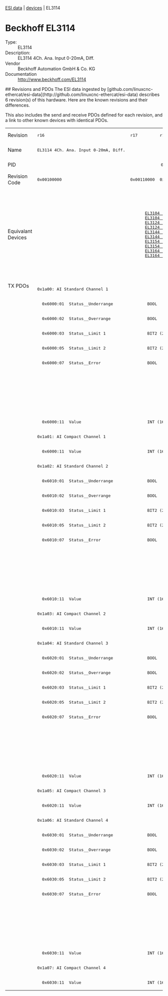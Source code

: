 <div class="nav"><a href="/esi-data">ESI data</a> | <a href="/esi-data/devices">devices</a> | EL3114</div>

#  Beckhoff EL3114

<dl>
  <dt>Type:</dt><dd>EL3114</dd>
  <dt>Description:</dt><dd>EL3114 4Ch. Ana. Input 0-20mA, Diff.</dd>
  <dt>Vendor</dt><dd>Beckhoff Automation GmbH & Co. KG</dd>
  <dt>Documentation</dt><dd><a href="http://www.beckhoff.com/EL3114">http://www.beckhoff.com/EL3114</a></dd>
</dl>
## Revisions and PDOs
The ESI data ingested by [github.com/linuxcnc-ethercat/esi-data](http://github.com/linuxcnc-ethercat/esi-data) describes 6 revision(s) of this hardware.  Here are the known revisions and their differences.

This also includes the send and receive PDOs defined for each revision, and a link to other known devices with identical PDOs.

<table>
<tr >
<td class="first">Revision</td>
<td ><pre>r16</pre></td>
<td ><pre>r17</pre></td>
<td ><pre>r18</pre></td>
<td ><pre>r19</pre></td>
<td ><pre>r20</pre></td>
<td ><pre>r21</pre></td>
</tr>
<tr >
<td class="first">Name</td>
<td ><pre>EL3114 4Ch. Ana. Input 0-20mA, Diff.</pre></td>
<td  colspan=5 align="center"><pre>EL3114 4Ch. Ana. Input 0-20mA Diff.</pre></td>
</tr>
<tr >
<td class="first">PID</td>
<td  colspan=6 align="center"><pre>0x0c2a3052</pre></td>
</tr>
<tr >
<td class="first">Revision Code</td>
<td ><pre>0x00100000</pre></td>
<td ><pre>0x00110000</pre></td>
<td ><pre>0x00120000</pre></td>
<td ><pre>0x00130000</pre></td>
<td ><pre>0x00140000</pre></td>
<td ><pre>0x00150000</pre></td>
</tr>
<tr >
<td class="first">Equivalant Devices</td>
<td ></td>
<td  colspan=2 align="center"><pre><a href="EL3104">EL3104 r16</a><br/><a href="EL3104">EL3104 r17</a><br/><a href="EL3124">EL3124 r16</a><br/><a href="EL3124">EL3124 r17</a><br/><a href="EL3144">EL3144 r16</a><br/><a href="EL3144">EL3144 r17</a><br/><a href="EL3154">EL3154 r16</a><br/><a href="EL3154">EL3154 r17</a><br/><a href="EL3164">EL3164 r16</a><br/><a href="EL3164">EL3164 r17</a></pre></td>
<td  colspan=3 align="center"><pre><a href="EJ3104">EJ3104 r19</a><br/><a href="EJ3104">EJ3104 r20</a><br/><a href="EJ3104">EJ3104 r21</a><br/><a href="EL3104">EL3104 r18</a><br/><a href="EL3104">EL3104 r19</a><br/><a href="EL3104">EL3104 r20</a><br/><a href="EL3124">EL3124 r18</a><br/><a href="EL3124">EL3124 r19</a><br/><a href="EL3124">EL3124 r20</a><br/><a href="EL3144">EL3144 r18</a><br/><a href="EL3144">EL3144 r19</a><br/><a href="EL3144">EL3144 r20</a><br/><a href="EL3154">EL3154 r18</a><br/><a href="EL3154">EL3154 r19</a><br/><a href="EL3154">EL3154 r20</a><br/><a href="EL3164">EL3164 r18</a><br/><a href="EL3164">EL3164 r19</a><br/><a href="EL3164">EL3164 r20</a></pre></td>
</tr>
<tr class="txpdo pdosection">
<td class="first" rowspan=48 valign=top>TX PDOs</td>
<td colspan=6 align="left"><pre>0x1a00: AI Standard Channel 1</pre></td>
<td></td>
</tr>
<tr class="txpdo">
<td  colspan=6 align="left"><pre>  0x6000:01  Status__Underrange              BOOL</pre></td>
</tr>
<tr class="txpdo">
<td  colspan=6 align="left"><pre>  0x6000:02  Status__Overrange               BOOL</pre></td>
</tr>
<tr class="txpdo">
<td  colspan=6 align="left"><pre>  0x6000:03  Status__Limit 1                 BIT2 (2 bits)</pre></td>
</tr>
<tr class="txpdo">
<td  colspan=6 align="left"><pre>  0x6000:05  Status__Limit 2                 BIT2 (2 bits)</pre></td>
</tr>
<tr class="txpdo">
<td  colspan=6 align="left"><pre>  0x6000:07  Status__Error                   BOOL</pre></td>
</tr>
<tr class="txpdo">
<td  colspan=3 align="left"></td>
<td  colspan=3 align="left"><pre>  0x6000:0e  Status__Sync error              BOOL</pre></td>
</tr>
<tr class="txpdo">
<td  colspan=3 align="left"></td>
<td  colspan=3 align="left"><pre>  0x6000:0f  Status__TxPDO State             BOOL</pre></td>
</tr>
<tr class="txpdo">
<td  colspan=3 align="left"></td>
<td  colspan=3 align="left"><pre>  0x6000:10  Status__TxPDO Toggle            BOOL</pre></td>
</tr>
<tr class="txpdo">
<td  colspan=6 align="left"><pre>  0x6000:11  Value                           INT (16 bits)</pre></td>
</tr>
<tr class="txpdo pdosection">
<td  colspan=6 align="left"><pre>0x1a01: AI Compact Channel 1</pre></td>
</tr>
<tr class="txpdo">
<td  colspan=6 align="left"><pre>  0x6000:11  Value                           INT (16 bits)</pre></td>
</tr>
<tr class="txpdo pdosection">
<td  colspan=6 align="left"><pre>0x1a02: AI Standard Channel 2</pre></td>
</tr>
<tr class="txpdo">
<td  colspan=6 align="left"><pre>  0x6010:01  Status__Underrange              BOOL</pre></td>
</tr>
<tr class="txpdo">
<td  colspan=6 align="left"><pre>  0x6010:02  Status__Overrange               BOOL</pre></td>
</tr>
<tr class="txpdo">
<td  colspan=6 align="left"><pre>  0x6010:03  Status__Limit 1                 BIT2 (2 bits)</pre></td>
</tr>
<tr class="txpdo">
<td  colspan=6 align="left"><pre>  0x6010:05  Status__Limit 2                 BIT2 (2 bits)</pre></td>
</tr>
<tr class="txpdo">
<td  colspan=6 align="left"><pre>  0x6010:07  Status__Error                   BOOL</pre></td>
</tr>
<tr class="txpdo">
<td  colspan=3 align="left"></td>
<td  colspan=3 align="left"><pre>  0x6010:0e  Status__Sync error              BOOL</pre></td>
</tr>
<tr class="txpdo">
<td  colspan=3 align="left"></td>
<td  colspan=3 align="left"><pre>  0x6010:0f  Status__TxPDO State             BOOL</pre></td>
</tr>
<tr class="txpdo">
<td  colspan=3 align="left"></td>
<td  colspan=3 align="left"><pre>  0x6010:10  Status__TxPDO Toggle            BOOL</pre></td>
</tr>
<tr class="txpdo">
<td  colspan=6 align="left"><pre>  0x6010:11  Value                           INT (16 bits)</pre></td>
</tr>
<tr class="txpdo pdosection">
<td  colspan=6 align="left"><pre>0x1a03: AI Compact Channel 2</pre></td>
</tr>
<tr class="txpdo">
<td  colspan=6 align="left"><pre>  0x6010:11  Value                           INT (16 bits)</pre></td>
</tr>
<tr class="txpdo pdosection">
<td  colspan=6 align="left"><pre>0x1a04: AI Standard Channel 3</pre></td>
</tr>
<tr class="txpdo">
<td  colspan=6 align="left"><pre>  0x6020:01  Status__Underrange              BOOL</pre></td>
</tr>
<tr class="txpdo">
<td  colspan=6 align="left"><pre>  0x6020:02  Status__Overrange               BOOL</pre></td>
</tr>
<tr class="txpdo">
<td  colspan=6 align="left"><pre>  0x6020:03  Status__Limit 1                 BIT2 (2 bits)</pre></td>
</tr>
<tr class="txpdo">
<td  colspan=6 align="left"><pre>  0x6020:05  Status__Limit 2                 BIT2 (2 bits)</pre></td>
</tr>
<tr class="txpdo">
<td  colspan=6 align="left"><pre>  0x6020:07  Status__Error                   BOOL</pre></td>
</tr>
<tr class="txpdo">
<td  colspan=3 align="left"></td>
<td  colspan=3 align="left"><pre>  0x6020:0e  Status__Sync error              BOOL</pre></td>
</tr>
<tr class="txpdo">
<td  colspan=3 align="left"></td>
<td  colspan=3 align="left"><pre>  0x6020:0f  Status__TxPDO State             BOOL</pre></td>
</tr>
<tr class="txpdo">
<td  colspan=3 align="left"></td>
<td  colspan=3 align="left"><pre>  0x6020:10  Status__TxPDO Toggle            BOOL</pre></td>
</tr>
<tr class="txpdo">
<td  colspan=6 align="left"><pre>  0x6020:11  Value                           INT (16 bits)</pre></td>
</tr>
<tr class="txpdo pdosection">
<td  colspan=6 align="left"><pre>0x1a05: AI Compact Channel 3</pre></td>
</tr>
<tr class="txpdo">
<td  colspan=6 align="left"><pre>  0x6020:11  Value                           INT (16 bits)</pre></td>
</tr>
<tr class="txpdo pdosection">
<td  colspan=6 align="left"><pre>0x1a06: AI Standard Channel 4</pre></td>
</tr>
<tr class="txpdo">
<td  colspan=6 align="left"><pre>  0x6030:01  Status__Underrange              BOOL</pre></td>
</tr>
<tr class="txpdo">
<td  colspan=6 align="left"><pre>  0x6030:02  Status__Overrange               BOOL</pre></td>
</tr>
<tr class="txpdo">
<td  colspan=6 align="left"><pre>  0x6030:03  Status__Limit 1                 BIT2 (2 bits)</pre></td>
</tr>
<tr class="txpdo">
<td  colspan=6 align="left"><pre>  0x6030:05  Status__Limit 2                 BIT2 (2 bits)</pre></td>
</tr>
<tr class="txpdo">
<td  colspan=6 align="left"><pre>  0x6030:07  Status__Error                   BOOL</pre></td>
</tr>
<tr class="txpdo">
<td  colspan=3 align="left"></td>
<td  colspan=3 align="left"><pre>  0x6030:0e  Status__Sync error              BOOL</pre></td>
</tr>
<tr class="txpdo">
<td  colspan=3 align="left"></td>
<td  colspan=3 align="left"><pre>  0x6030:0f  Status__TxPDO State             BOOL</pre></td>
</tr>
<tr class="txpdo">
<td  colspan=3 align="left"></td>
<td  colspan=3 align="left"><pre>  0x6030:10  Status__TxPDO Toggle            BOOL</pre></td>
</tr>
<tr class="txpdo">
<td  colspan=6 align="left"><pre>  0x6030:11  Value                           INT (16 bits)</pre></td>
</tr>
<tr class="txpdo pdosection">
<td  colspan=6 align="left"><pre>0x1a07: AI Compact Channel 4</pre></td>
</tr>
<tr class="txpdo">
<td  colspan=6 align="left"><pre>  0x6030:11  Value                           INT (16 bits)</pre></td>
</tr>
</table>
